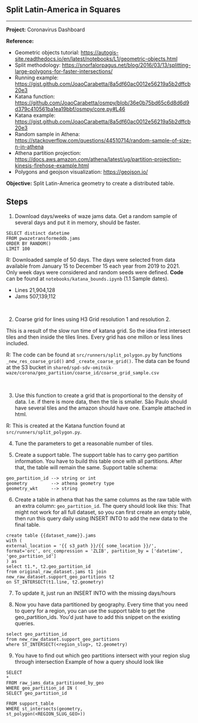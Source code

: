 
## Split Latin-America in Squares

---

**Project:** Coronavirus Dashboard

**Reference:**

- Geometric objects tutorial: https://autogis-site.readthedocs.io/en/latest/notebooks/L1/geometric-objects.html
- Split methodology: https://snorfalorpagus.net/blog/2016/03/13/splitting-large-polygons-for-faster-intersections/
- Running example: https://gist.github.com/JoaoCarabetta/8a5df60ac0012e56219a5b2dffcb20e3
- Katana function: https://github.com/JoaoCarabetta/osmpy/blob/36e0b75bd65c6d8d6d9d379c410561ba1ea19bbf/osmpy/core.py#L46
- Katana example: https://gist.github.com/JoaoCarabetta/8a5df60ac0012e56219a5b2dffcb20e3
- Random sample in Athena: https://stackoverflow.com/questions/44510714/random-sample-of-size-n-in-athena
- Athena partition projection: https://docs.aws.amazon.com/athena/latest/ug/partition-projection-kinesis-firehose-example.html
- Polygons and geojson visualization: https://geojson.io/

**Objective:** Split Latin-America geometry to create a distributed table.

Steps
-------

1. Download days/weeks of waze jams data.
Get a random sample of several days and put it in memory, should be faster.

```
SELECT distinct datetime
FROM pwazetransformeddb.jams
ORDER BY RANDOM()
LIMIT 100
```
R: Downloaded sample of 50 days. The days were selected from data available from January 15 to December 15 each year from 2019 to 2021. Only week days were considered and random seeds were defined. **Code** can be found at `notebooks/katana_bounds.ipynb` (1.1  Sample dates). 

- Lines 21,904,128
- Jams 507,139,112


<br> 

2. Coarse grid for lines using H3 Grid resolution 1 and resolution 2. 

This is a result of the slow run time of katana grid. So the idea first intersect tiles and then inside the tiles lines. Every grid has one millon or less lines included. 

R: The code can be found at `src/runners/split_polygon.py` by functions `_new_res_coarse_grid()` and `_create_coarse_grid()`. The data can be found at the S3 bucket in `shared/spd-sdv-omitnik-waze/corona/geo_partition/coarse_id/coarse_grid_sample.csv`

<br> 

3. Use this function to create a grid that is proportional to the density of data. I.e. if there is more data, then the tile is smaller. São Paulo should have several tiles and the amazon should have one. Example attached in html.

R: This is created at the Katana function found at `src/runners/split_polygon.py`.

4. Tune the parameters to get a reasonable number of tiles. 

5. Create a support table. The support table has to carry geo partition information.
You have to build this table once with all partitions. After that, the table will remain the same. 
Support table schema:
```
geo_partition_id --> string or int
geometry         --> athena geometry type
geometry_wkt     --> string
```

6. Create a table in athena that has the same columns as the raw table with an extra column: `geo_partition_id`. The query should look like this:
That might not work for all full dataset, so you can first create an empty table, then run this query daily using INSERT INTO to add the new data to the final table.

```
create table {{dataset_name}}.jams
with (
external_location = '{{ s3_path }}/{{ some_location }}/',
format='orc', orc_compression = 'ZLIB', partition_by = ['datetime', 'geo_partition_id']
) as
select t1.*, t2.geo_partition_id
from original_raw_dataset.jams t1 join new_raw_dataset.support_geo_partitions t2
on ST_INTERSECT(t1.line, t2.geometry)
```

7. To update it, just run an INSERT INTO with the missing days/hours

8. Now you have data partitioned by geography. Every time that you need to query for a region, you can use the support table to get the geo_partition_ids. You'd just have to add this snippet on the existing queries.
```
select geo_partition_id
from new_raw_dataset.support_geo_partitions
where ST_INTERSECT(<region_slug>, t2.geometry)
```


9. You have to find out which geo partitions intersect with your region slug through intersection 
Example of how a query should look like
```
SELECT
*
FROM raw_jams_data_partitioned_by_geo
WHERE geo_partition_id IN (
SELECT geo_partition_id

FROM support_table
WHERE st_intersects(geometry,
st_polygon(<REGION_SLUG_GEO>))
```



